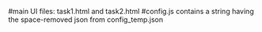 #main UI files: task1.html and task2.html
#config.js contains a string having the space-removed json from config_temp.json
